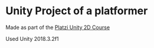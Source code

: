 # Unity Project of a platformer
Made as part of the [Platzi Unity 2D Course](https://platzi.com/clases/unity-2d/) 

Used Unity 2018.3.2f1